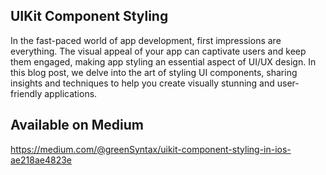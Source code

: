 ## UIKit Component Styling

In the fast-paced world of app development, first impressions are everything. The visual appeal of your app can captivate users and keep them engaged, making app styling an essential aspect of UI/UX design. In this blog post, we delve into the art of styling UI components, sharing insights and techniques to help you create visually stunning and user-friendly applications.

## Available on Medium 
https://medium.com/@greenSyntax/uikit-component-styling-in-ios-ae218ae4823e
